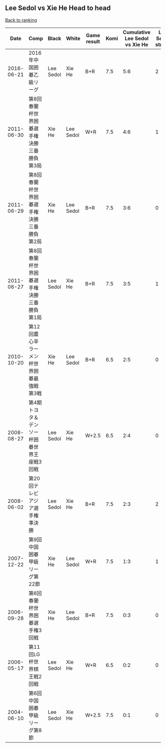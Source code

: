 ## Lee Sedol vs Xie He Head to head

[Back to ranking](../../index.md)




| **Date** | **Comp** | **Black** | **White** | **Game result** | **Komi** | **Cumulative Lee Sedol vs Xie He** | **Lee Sedol streak** | **Xie He streak** | 
| --- | --- | --- | --- | --- | --- | --- | --- | --- |
| 2016-06-21 | 2016年中国囲碁乙級リーグ | Lee Sedol | Xie He | B+R | 7.5 | 5:6 | 2 | 0 | 
| 2011-06-30 | 第8回春蘭杯世界囲碁選手権決勝三番勝負第3局 | Xie He | Lee Sedol | W+R | 7.5 | 4:6 | 1 | 0 | 
| 2011-06-29 | 第8回春蘭杯世界囲碁選手権決勝三番勝負第2局 | Xie He | Lee Sedol | B+R | 7.5 | 3:6 | 0 | 1 | 
| 2011-06-27 | 第8回春蘭杯世界囲碁選手権決勝三番勝負第1局 | Lee Sedol | Xie He | B+R | 7.5 | 3:5 | 1 | 0 | 
| 2010-10-20 | 第12回農心辛ラーメン杯世界囲碁最強戦第3戦 | Xie He | Lee Sedol | B+R | 6.5 | 2:5 | 0 | 2 | 
| 2008-08-27 | 第4期トヨタ＆デンソー杯囲碁世界王座戦3回戦 | Lee Sedol | Xie He | W+2.5 | 6.5 | 2:4 | 0 | 1 | 
| 2008-06-02 | 第20回テレビアジア選手権準決勝 | Lee Sedol | Xie He | B+R | 7.5 | 2:3 | 2 | 0 | 
| 2007-12-22 | 第9回中国囲碁甲級リーグ第22節 | Xie He | Lee Sedol | W+R | 7.5 | 1:3 | 1 | 0 | 
| 2006-09-28 | 第6回春蘭杯世界囲碁選手権3回戦 | Xie He | Lee Sedol | B+R | 7.5 | 0:3 | 0 | 3 | 
| 2006-05-17 | 第11回LG杯世界棋王戦2回戦 | Lee Sedol | Xie He | W+R | 6.5 | 0:2 | 0 | 2 | 
| 2004-06-10 | 第6回中国囲碁甲級リーグ第8節 | Lee Sedol | Xie He | W+2.5 | 7.5 | 0:1 | 0 | 1 |




